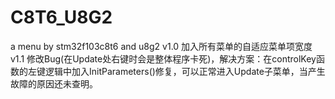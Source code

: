 # C8T6_U8G2
a menu by stm32f103c8t6 and u8g2
v1.0 加入所有菜单的自适应菜单项宽度
v1.1 修改Bug(在Update处右键时会是整体程序卡死)，解决方案：在controlKey函数的左键逻辑中加入InitParameters()修复，可以正常进入Update子菜单，当产生故障的原因还未查明。
